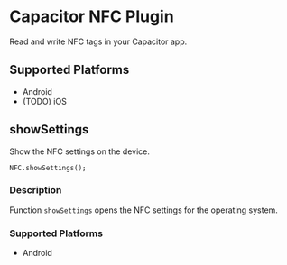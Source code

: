 Capacitor NFC Plugin
==========================

Read and write NFC tags in your Capacitor app.

Supported Platforms
-------------------

* Android
* (TODO) iOS


## showSettings

Show the NFC settings on the device.

    NFC.showSettings();

### Description

Function `showSettings` opens the NFC settings for the operating system.

### Supported Platforms

- Android
